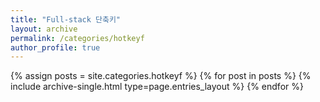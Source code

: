 ```yaml
---
title: "Full-stack 단축키"
layout: archive
permalink: /categories/hotkeyf
author_profile: true
---
```


{% assign posts = site.categories.hotkeyf %}
{% for post in posts %} {% include archive-single.html type=page.entries_layout %} {% endfor %}

